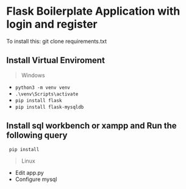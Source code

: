# Flask Boilerplate Application with login and register

To install this:
git clone 
requirements.txt 


## Install Virtual Enviroment <br>
> Windows  
  - <code>python3 -m venv venv</code>  
  - <code>.\venv\Scripts\activate</code>  
  - <code>pip install flask  </code>  
  - <code>pip install flask-mysqldb  </code>  


## Install sql workbench or xampp and Run the following query  
<code> pip install </code>


>  Linux


- Edit app.py  
- Configure mysql  
